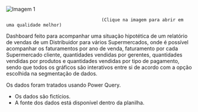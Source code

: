 
![Imagem 1](https://user-images.githubusercontent.com/65839541/83286529-6e9b1b00-a1b6-11ea-956b-3dd22da411dd.png)

                                        (Clique na imagem para abrir em uma qualidade melhor)
                                        
                                        
 Dashboard feito para acompanhar uma situação hipotética de um relatório de vendas de um Distribuidor para vários Supermercados, onde é possível acompanhar os faturamentos por ano de venda, faturamento por cada Supermercado cliente, quantidades vendidas por gerentes, quantidades vendidas por produtos e quantidades vendidas por tipo de pagamento, sendo que todos os gráficos são interativos entre si de acordo com a opção escolhida na segmentação de dados.
 
 Os dados foram tratados usando Power Query.
 
 * Os dados são fictícios.
 * A fonte dos dados está disponível dentro da planilha.
 
